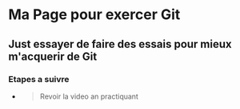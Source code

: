 # Ma Page pour exercer Git

## Just essayer de faire des essais pour mieux m'acquerir de Git

### Etapes a suivre

* > Revoir la video an practiquant